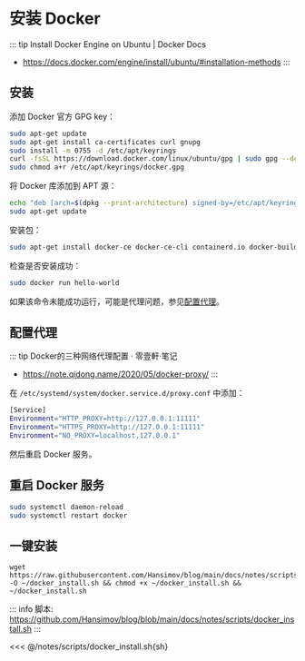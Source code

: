 # 安装 Docker

::: tip Install Docker Engine on Ubuntu | Docker Docs
* https://docs.docker.com/engine/install/ubuntu/#installation-methods
:::

## 安装

添加 Docker 官方 GPG key：

```sh
sudo apt-get update
sudo apt-get install ca-certificates curl gnupg
sudo install -m 0755 -d /etc/apt/keyrings
curl -fsSL https://download.docker.com/linux/ubuntu/gpg | sudo gpg --dearmor -o /etc/apt/keyrings/docker.gpg
sudo chmod a+r /etc/apt/keyrings/docker.gpg
```

将 Docker 库添加到 APT 源：

```sh
echo "deb [arch=$(dpkg --print-architecture) signed-by=/etc/apt/keyrings/docker.gpg] https://download.docker.com/linux/ubuntu $(. /etc/os-release && echo "$VERSION_CODENAME") stable" | sudo tee /etc/apt/sources.list.d/docker.list > /dev/null
sudo apt-get update
```

安装包：

```sh
sudo apt-get install docker-ce docker-ce-cli containerd.io docker-buildx-plugin docker-compose-plugin
```

检查是否安装成功：

```sh
sudo docker run hello-world
```

如果该命令未能成功运行，可能是代理问题，参见[配置代理](#配置代理)。

## 配置代理

::: tip Docker的三种网络代理配置 · 零壹軒·笔记
- https://note.qidong.name/2020/05/docker-proxy/
:::

在 `/etc/systemd/system/docker.service.d/proxy.conf` 中添加：

```sh
[Service]
Environment="HTTP_PROXY=http://127.0.0.1:11111"
Environment="HTTPS_PROXY=http://127.0.0.1:11111"
Environment="NO_PROXY=localhost,127.0.0.1"
```

然后重启 Docker 服务。

## 重启 Docker 服务

```sh
sudo systemctl daemon-reload
sudo systemctl restart docker
```

## 一键安装

```
wget https://raw.githubusercontent.com/Hansimov/blog/main/docs/notes/scripts/docker_install.sh -O ~/docker_install.sh && chmod +x ~/docker_install.sh && ~/docker_install.sh
```

::: info 脚本: https://github.com/Hansimov/blog/blob/main/docs/notes/scripts/docker_install.sh
:::

<<< @/notes/scripts/docker_install.sh{sh}
